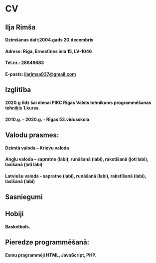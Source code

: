 #           CV


## Ilja Rimša

#### Dzimšanas dati:2004.gads 20.decembris
#### Adrese: Rīga, Ernestīnes iela 15, LV-1046
#### Tel.nr.: 28646683
#### E-pasts: ilarimsa937@gmail.com

## Izglitība 

#### 2020.g līdz šai dienai PIKC Rīgas Valsts tehnikums programmēšanas tehniķis 1.kurss. 
#### 2010.g. – 2020.g. - Rīgas 53.vidusskola.


## Valodu prasmes:

#### Dzimtā valoda – Krievu valoda
#### Angļu valoda – sapratne (labi), runāšanā (labi), rakstīšanā (ļoti labi), lasīšanā (ļoti labi)
#### Latviešu valoda - sapratne (labi), runāšanā (labi), rakstīšanā (labi), lasīšanā (labi)

## Sasniegumi



## Hobiji

#### Basketbols.


## Pieredze programmēšanā:

#### Esmu pragrammēji HTML, JavaScript, PHP.
